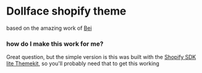 # Dollface shopify theme

based on the amazing work of [Bei](https://twitter.com/beibadgirl)

### how do I make this work for me?

Great question, but the simple version is this was built with the [Shopify  SDK lite Themekit](https://www.shopify.com/partners/blog/95401862-3-simple-steps-for-setting-up-a-local-shopify-theme-development-environment), so you'll probably need that  to get this working
